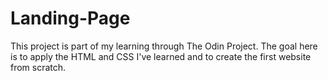 # Landing-Page

This project is part of my learning through The Odin Project. The goal here is to apply the HTML and CSS I've learned and to create the first website from scratch.
